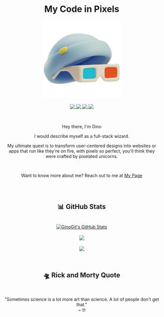 <!-- Header -->
<h1 align="center">My Code in Pixels</h1>
<div align="center">
  <img src="https://github.com/GinoGits/GinoGits/blob/main/Assets/GinoGit.png?raw=true" align="center" style="width: 50%;" />
</div>


<!-- Social badges -->
<div align="center">
  <br>
  <a href="https://twitter.com/GinoGit">
    <img src="https://github.com/GinoGits/GinoGits/blob/main/Assets/twitter.png?raw=true" align="center" style="width: 5%;" />
  </a>
  <a href="https://www.linkedin.com/in/GinoGit/">
    <img src="https://github.com/GinoGits/GinoGits/blob/main/Assets/linkedin.png?raw=true" align="center" style="width: 5%;" />
  </a>
   <a href="https://open.spotify.com/user/31gjx5fqutqs43vstcqw6nv7pmva?si=f0975b130e584c5f">
    <img src="https://github.com/GinoGits/GinoGits/blob/main/Assets/spotify.png?raw=true" align="center" style="width: 5%;" />
  </a>
   <a href="https://www.youtube.com/watch?v=dQw4w9WgXcQ">
    <img src="https://github.com/GinoGits/GinoGits/blob/main/Assets/web.png?raw=true" align="center" style="width: 5%;" />
  </a>
</div>


<!-- Introduction -->
<div align="center">
  <br>
  <br>
  <p>Hey there, I'm Gino</p>
  <p>I would describe myself as a full-stack wizard.</p>
  <p>My ultimate quest is to transform user-centered designs into websites or apps that run like they're on fire, with pixels so perfect, you'll think they were crafted by pixelated unicorns.</p>
  <br>
  <p>Want to know more about me? Reach out to me at <a href="https://www.ginogit.com">My Page</a></p>
</div>


<!-- GitHub Stats -->
<div align="center">
  <br>
 <div align="center">
  <br>
  <h2>📊 GitHub Stats</h2>
  <br>
  <a href="https://github.com/GinoGits">
      <img align="center" src="https://github-readme-stats.vercel.app/api?username=GinoGits&theme=dracula&show_icons=true&hide_border=false&count_private=true" alt="GinoGit's GitHub Stats" />
    </a>
    <br>
    <br>
    <a href="https://github.com/GinoGits">
      <img align="center" src="https://github-readme-streak-stats.herokuapp.com/?user=GinoGits&theme=dracula&hide_border=false" />
    </a>
    <br>
    <br>
   <a href="https://github.com/GinoGits">
  <img align="center" src="https://github-readme-stats.vercel.app/api/top-langs/?username=GinoGits&theme=dracula&hide_border=false" />
</a>
<br>
<br>
</div>


<!-- Rick and Morty Quote -->
<div align="center">
  <br>
  <h2>🛸 Rick and Morty Quote</h2>
  <br>
  <p>"Sometimes science is a lot more art than science. A lot of people don't get that."<br>~ 🤓</p>
  <br>
</div>
